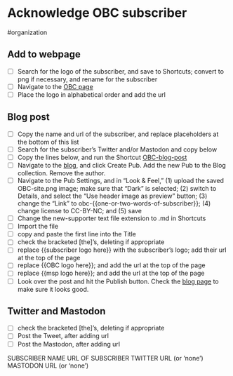 # Acknowledge OBC subscriber

#organization

## Add to webpage

- [ ] Search for the logo of the subscriber, and save to Shortcuts; convert to png if necessary, and rename for the subscriber
- [ ] Navigate to the [OBC page](https://www.mediastudies.press/dash/pages/obc-supporters)
- [ ] Place the logo in alphabetical order and add the url

## Blog post

- [ ] Copy the name and url of the subscriber, and replace placeholders at the bottom of this list 
- [ ] Search for the subscriber’s Twitter and/or Mastodon and copy below
- [ ] Copy the lines below, and run the Shortcut [OBC-blog-post](shortcuts://run-shortcut?name=OBC-blog-post)
- [ ] Navigate to the [blog](https://www.mediastudies.press/blog), and click Create Pub. Add the new Pub to the Blog collection. Remove the author. 
- [ ] Navigate to the Pub Settings, and in “Look & Feel,” (1) upload the saved OBC-site.png image; make sure that “Dark” is selected; (2) switch to Details, and select the “Use header image as preview” button; (3) change the “Link” to obc-{{one-or-two-words-of-subscriber}}; (4) change license to CC-BY-NC; and (5) save
- [ ] Change the new-supporter text file extension to .md in Shortcuts
- [ ] Import the file
- [ ] copy and paste the first line into the Title
- [ ] check the bracketed [the]’s, deleting if appropriate 
- [ ] replace {{subscriber logo here}} with the subscriber’s logo; add their url at the top of the page
- [ ] replace {{OBC logo here}}; and add the url at the top of the page
- [ ] replace {{msp logo here}}; and add the url at the top of the page
- [ ] Look over the post and hit the Publish button. Check the [blog page](https://www.mediastudies.press/blog) to make sure it looks good. 

## Twitter and Mastodon

- [ ] check the bracketed [the]’s, deleting if appropriate 
- [ ] Post the Tweet, after adding url
- [ ] Post the Mastodon, after adding url

SUBSCRIBER NAME
URL OF SUBSCRIBER
TWITTER URL (or ‘none’)
MASTODON URL (or ‘none’)